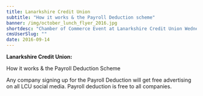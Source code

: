 ```yaml
---
title: Lanarkshire Credit Union
subtitle: "How it works & the Payroll Deduction scheme"
banner: /img/october_lunch_flyer_2016.jpg
shortdesc: "Chamber of Commerce Event at Lanarkshire Credit Union Wednesday 5th October 12 till 2pm. Lunch, tea and coffee will be supplied"
cmsUserSlug: ""
date: 2016-09-14 
---
```


**Lanarkshire Credit Union:**

How it works & the Payroll Deduction Scheme

Any company signing up for the Payroll Deduction will get free advertising on all LCU social media. Payroll deduction is free to all companies.

